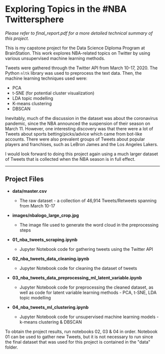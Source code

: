 # **Exploring Topics in the #NBA Twittersphere**

_Please refer to final_report.pdf for a more detailed technical summary of this project._

This is my capstone project for the Data Science Diploma Program at BrainStation.  This work explores NBA-related topics on Twitter by using various unsupervised machine learning methods.

Tweets were gathered through the Twitter API from March 10-17, 2020.  The Python `nltk` library was used to preprocess the text data.  Then, the machine learning techniques used were:

- PCA
- t-SNE (for potential cluster visualization)
- LDA topic modelling
- K-means clustering
- DBSCAN

Inevitably, much of the discussion in the dataset was about the coronavirus pandemic, since the NBA announced the suspension of their season on March 11.  However, one interesting discovery was that there were a lot of Tweets about sports betting/picks/advice which came from bot-like accounts.  There were also prevalent groups of Tweets about popular players and franchises, such as LeBron James and the Los Angeles Lakers.

I would look forward to doing this project again using a much larger dataset of Tweets that is collected when the NBA season is in full effect.

---

## **Project Files**

- **data/master.csv**
    - The raw dataset - a collection of 46,914 Tweets/Retweets spanning from March 10-17

- **images/nbalogo_large_crop.jpg**
    - The image file used to generate the word cloud in the preprocessing steps

- **01_nba_tweets_scraping.ipynb**
    - Jupyter Notebook code for gathering tweets using the Twitter API

- **02_nba_tweets_data_cleaning.ipynb**
    - Jupyter Notebook code for cleaning the dataset of tweets

- **03_nba_tweets_data_preprocessing_ml_latent_variable.ipynb**
    - Jupyter Notebook code for preprocessing the cleaned dataset, as well as code for latent variable learning methods - PCA, t-SNE, LDA topic modelling

- **04_nba_tweets_ml_clustering.ipynb**
    - Jupyter Notebook code for unsupervised machine learning models - k-means clustering & DBSCAN

To obtain the project results, run notebooks 02, 03 & 04 in order.  Notebook 01 can be used to gather new Tweets, but it is not necessary to run since the final dataset that was used for this project is contained in the "data" folder.